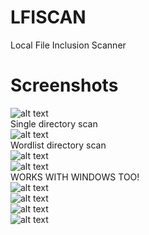 # LFISCAN

Local File Inclusion Scanner  

# Screenshots

![alt text](https://github.com/0bfxGH0ST/LFISCAN/blob/main/screenshots/screenshot0.png)  
Single directory scan  
![alt text](https://github.com/0bfxGH0ST/LFISCAN/blob/main/screenshots/screenshot1.png)  
Wordlist directory scan  
![alt text](https://github.com/0bfxGH0ST/LFISCAN/blob/main/screenshots/screenshot2.png)  
![alt text](https://github.com/0bfxGH0ST/LFISCAN/blob/main/screenshots/screenshot3.png)  
WORKS WITH WINDOWS TOO!  
![alt text](https://github.com/0bfxGH0ST/LFISCAN/blob/main/screenshots/screenshot4.png)  
![alt text](https://github.com/0bfxGH0ST/LFISCAN/blob/main/screenshots/screenshot5.png)  
![alt text](https://github.com/0bfxGH0ST/LFISCAN/blob/main/screenshots/screenshot6.png)  
![alt text](https://github.com/0bfxGH0ST/LFISCAN/blob/main/screenshots/screenshot7.png)  
